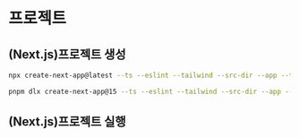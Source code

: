# 프로젝트

## (Next.js)프로젝트 생성

```bash
npx create-next-app@latest --ts --eslint --tailwind --src-dir --app --turbopack --yes .
```

```bash
pnpm dlx create-next-app@15 --ts --eslint --tailwind --src-dir --app --turbopack --use-pnpm --yes .
```

## (Next.js)프로젝트 실행
